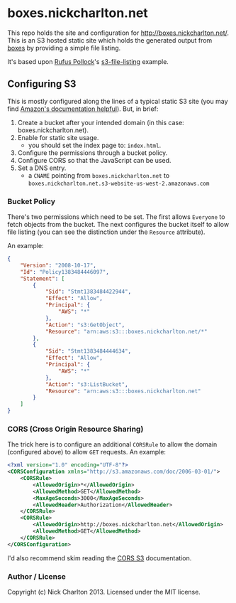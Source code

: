 # boxes.nickcharlton.net

This repo holds the site and configuration for http://boxes.nickcharlton.net/. This
is an S3 hosted static site which holds the generated output from [boxes][] by
providing a simple file listing.

It's based upon [Rufus Pollock][]'s [s3-file-listing][] example.

## Configuring S3

This is mostly configured along the lines of a typical static S3 site (you may find
[Amazon's documentation helpful][static-site-docs]). But, in brief:

1. Create a bucket after your intended domain (in this case: boxes.nickcharlton.net).
2. Enable for static site usage.
    - you should set the index page to: `index.html`.
3. Configure the permissions through a bucket policy.
4. Configure CORS so that the JavaScript can be used.
5. Set a DNS entry.
    - a `CNAME` pointing from `boxes.nickcharlton.net` to `boxes.nickcharlton.net.s3-website-us-west-2.amazonaws.com`

### Bucket Policy

There's two permissions which need to be set. The first allows `Everyone` to fetch
objects from the bucket. The next configures the bucket itself to allow file 
listing (you can see the distinction under the `Resource` attribute).

An example:

```json
{
    "Version": "2008-10-17",
    "Id": "Policy1383484446097",
    "Statement": [
        {
            "Sid": "Stmt1383484422944",
            "Effect": "Allow",
            "Principal": {
                "AWS": "*"
            },
            "Action": "s3:GetObject",
            "Resource": "arn:aws:s3:::boxes.nickcharlton.net/*"
        },
        {
            "Sid": "Stmt1383484444634",
            "Effect": "Allow",
            "Principal": {
                "AWS": "*"
            },
            "Action": "s3:ListBucket",
            "Resource": "arn:aws:s3:::boxes.nickcharlton.net"
        }
    ]
}
```

### CORS (Cross Origin Resource Sharing)

The trick here is to configure an additional `CORSRule` to allow the domain
(configured above) to allow `GET` requests. An example:

```xml
<?xml version="1.0" encoding="UTF-8"?>
<CORSConfiguration xmlns="http://s3.amazonaws.com/doc/2006-03-01/">
    <CORSRule>
        <AllowedOrigin>*</AllowedOrigin>
        <AllowedMethod>GET</AllowedMethod>
        <MaxAgeSeconds>3000</MaxAgeSeconds>
        <AllowedHeader>Authorization</AllowedHeader>
    </CORSRule>
    <CORSRule>
        <AllowedOrigin>http://boxes.nickcharlton.net</AllowedOrigin>
        <AllowedMethod>GET</AllowedMethod>
    </CORSRule>
</CORSConfiguration>
```

I'd also recommend skim reading the [CORS S3][] documentation.

### Author / License

Copyright (c) Nick Charlton 2013. Licensed under the MIT license.

[boxes]: https://github.com/nickcharlton/boxes
[Rufus Pollock]: http://rufuspollock.org/
[s3-file-listing]: https://github.com/rgrp/s3-bucket-listing
[static-site-docs]: http://docs.aws.amazon.com/AmazonS3/latest/dev/WebsiteHosting.html
[CORS S3]: http://docs.aws.amazon.com/AmazonS3/latest/dev/cors.html

